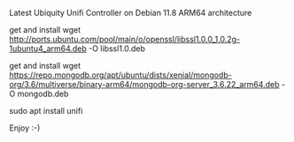 Latest Ubiquity Unifi Controller on Debian 11.8 ARM64 architecture

get and install
wget http://ports.ubuntu.com/pool/main/o/openssl/libssl1.0.0_1.0.2g-1ubuntu4_arm64.deb -O libssl1.0.deb

get and install 
wget https://repo.mongodb.org/apt/ubuntu/dists/xenial/mongodb-org/3.6/multiverse/binary-arm64/mongodb-org-server_3.6.22_arm64.deb -O mongodb.deb

sudo apt install unifi

Enjoy :-)

